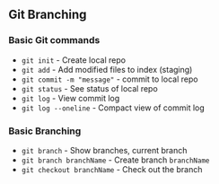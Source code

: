 ## Git Branching

### Basic Git commands

* `git init` - Create local repo
* `git add` - Add modified files to index (staging)
* `git commit -m "message"` - commit to local repo
* `git status` - See status of local repo
* `git log` - View commit log
* `git log --oneline` - Compact view of commit log

### Basic Branching
* `git branch` - Show branches, current branch
* `git branch branchName` - Create branch `branchName`
* `git checkout branchName` - Check out the branch
